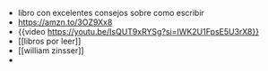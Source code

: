 - libro con excelentes consejos sobre como escribir
- https://amzn.to/3OZ9Xx8
- {{video https://youtu.be/IsQUT9xRYSg?si=IWK2U1FpsE5U3rX8}}
- [[libros por leer]]
- [[william zinsser]]
-